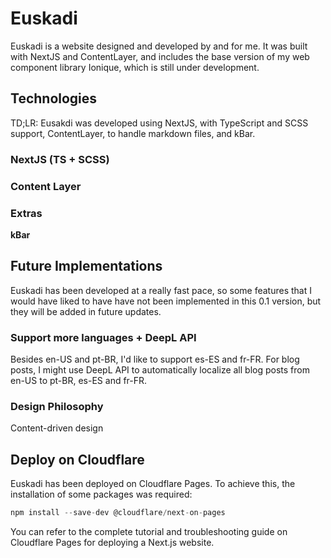 # Euskadi

Euskadi is a website designed and developed by and for me. It was built with NextJS and ContentLayer, and includes the base version of my web component library Ionique, which is still under development.

## Technologies
TD;LR: Eusakdi was developed using NextJS, with TypeScript and SCSS support, ContentLayer, to handle markdown files, and kBar.

### NextJS (TS + SCSS)

### Content Layer

### Extras

**kBar**

## Future Implementations
Euskadi has been developed at a really fast pace, so some features that I would have liked to have have not been implemented in this 0.1 version, but they will be added in future updates.

### Support more languages + DeepL API
Besides en-US and pt-BR, I'd like to support es-ES and fr-FR. For blog posts, I might use DeepL API to automatically localize all blog posts from en-US to pt-BR, es-ES and fr-FR.

### Design Philosophy
Content-driven design

## Deploy on Cloudflare

Euskadi has been deployed on Cloudflare Pages. To achieve this, the installation of some packages was required:

```js
npm install --save-dev @cloudflare/next-on-pages
```

You can refer to the complete tutorial and troubleshooting guide on Cloudflare Pages for deploying a Next.js website.